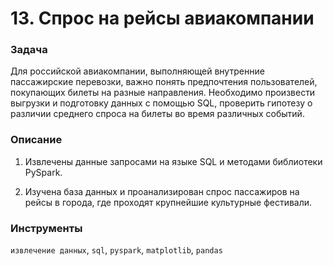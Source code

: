 # 13. Спрос на рейсы авиакомпании

### Задача

Для российской авиакомпании, выполняющей внутренние пассажирские перевозки, важно понять предпочтения пользователей, покупающих билеты на разные направления. Необходимо произвести выгрузки и подготовку данных с помощью SQL, проверить гипотезу о различии среднего спроса на билеты во время различных событий.

### Описание

1. Извлечены данные запросами на языке SQL и методами библиотеки PySpark.

2. Изучена база данных и проанализирован спрос пассажиров на рейсы в города, где проходят крупнейшие культурные фестивали.

### Инструменты

`извлечение данных`, `sql`, `pyspark`, `matplotlib`, `pandas`